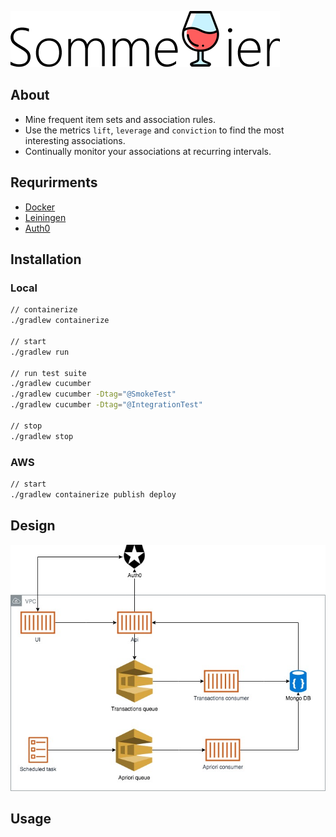 ![Sommelier](./resources/img/sommelier.png)

## About
* Mine frequent item sets and association rules. 
* Use the metrics `lift`, `leverage` and `conviction` to find the most interesting associations.
* Continually monitor your associations at recurring intervals.

## Requrirments 
* [Docker](https://www.docker.com/)
* [Leiningen](https://leiningen.org/)
* [Auth0](https://auth0.com/)

## Installation

### Local

```bash
// containerize
./gradlew containerize 

// start
./gradlew run

// run test suite
./gradlew cucumber
./gradlew cucumber -Dtag="@SmokeTest"
./gradlew cucumber -Dtag="@IntegrationTest"

// stop
./gradlew stop
```

### AWS

```bash
// start
./gradlew containerize publish deploy
```

## Design

![design](resources/img/design.jpg)

## Usage
